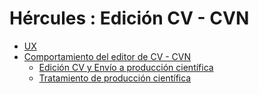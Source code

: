# Hércules : Edición CV \- CVN



* [UX](/hercules/herramienta-de-cv-hercules-ed-enriquecimiento-de-datos/analisis-funcional-herramienta-de-cv-hercules-ed-enriquecimiento-de-datos/editor-de-cv-perfil-del-investigador-researcher-dashboard/edicion-cv-cvn/ux.md "/hercules/herramienta-de-cv-hercules-ed-enriquecimiento-de-datos/analisis-funcional-herramienta-de-cv-hercules-ed-enriquecimiento-de-datos/editor-de-cv-perfil-del-investigador-researcher-dashboard/edicion-cv-cvn/ux.md")
* [Comportamiento del editor de CV \- CVN](/hercules/herramienta-de-cv-hercules-ed-enriquecimiento-de-datos/analisis-funcional-herramienta-de-cv-hercules-ed-enriquecimiento-de-datos/editor-de-cv-perfil-del-investigador-researcher-dashboard/edicion-cv-cvn/comportamiento-del-editor-de-cv-cvn/index.md "/hercules/herramienta-de-cv-hercules-ed-enriquecimiento-de-datos/analisis-funcional-herramienta-de-cv-hercules-ed-enriquecimiento-de-datos/editor-de-cv-perfil-del-investigador-researcher-dashboard/edicion-cv-cvn/comportamiento-del-editor-de-cv-cvn/index.md")
	+ [Edición CV y Envío a producción científica](https://confluence.um.es/confluence/pages/viewpage.action?pageId=320667774&src=contextnavpagetreemode "https://confluence.um.es/confluence/pages/viewpage.action?pageId=320667774&src=contextnavpagetreemode")
	+ [Tratamiento de producción científica](https://confluence.um.es/confluence/pages/viewpage.action?pageId=598147247 "https://confluence.um.es/confluence/pages/viewpage.action?pageId=598147247")




